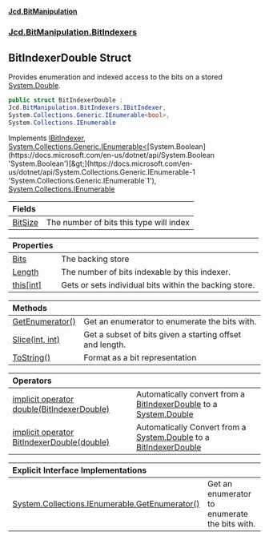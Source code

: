 #### [Jcd.BitManipulation](index.md 'index')

### [Jcd.BitManipulation.BitIndexers](Jcd.BitManipulation.BitIndexers.md 'Jcd.BitManipulation.BitIndexers')

## BitIndexerDouble Struct

Provides enumeration and indexed access to the bits on a
stored [System.Double](https://docs.microsoft.com/en-us/dotnet/api/System.Double 'System.Double').

```csharp
public struct BitIndexerDouble :
Jcd.BitManipulation.BitIndexers.IBitIndexer,
System.Collections.Generic.IEnumerable<bool>,
System.Collections.IEnumerable
```

Implements [IBitIndexer](Jcd.BitManipulation.BitIndexers.IBitIndexer.md 'Jcd.BitManipulation.BitIndexers.IBitIndexer'), [System.Collections.Generic.IEnumerable&lt;](https://docs.microsoft.com/en-us/dotnet/api/System.Collections.Generic.IEnumerable-1 'System.Collections.Generic.IEnumerable`1')[System.Boolean](https://docs.microsoft.com/en-us/dotnet/api/System.Boolean 'System.Boolean')[&gt;](https://docs.microsoft.com/en-us/dotnet/api/System.Collections.Generic.IEnumerable-1 'System.Collections.Generic.IEnumerable`1'), [System.Collections.IEnumerable](https://docs.microsoft.com/en-us/dotnet/api/System.Collections.IEnumerable 'System.Collections.IEnumerable')

| Fields                                                                                                                            |                                         |
|:----------------------------------------------------------------------------------------------------------------------------------|:----------------------------------------|
| [BitSize](Jcd.BitManipulation.BitIndexers.BitIndexerDouble.BitSize.md 'Jcd.BitManipulation.BitIndexers.BitIndexerDouble.BitSize') | The number of bits this type will index |

| Properties                                                                                                                              |                                                        |
|:----------------------------------------------------------------------------------------------------------------------------------------|:-------------------------------------------------------|
| [Bits](Jcd.BitManipulation.BitIndexers.BitIndexerDouble.Bits.md 'Jcd.BitManipulation.BitIndexers.BitIndexerDouble.Bits')                | The backing store                                      |
| [Length](Jcd.BitManipulation.BitIndexers.BitIndexerDouble.Length.md 'Jcd.BitManipulation.BitIndexers.BitIndexerDouble.Length')          | The number of bits indexable by this indexer.          |
| [this[int]](Jcd.BitManipulation.BitIndexers.BitIndexerDouble.this[int].md 'Jcd.BitManipulation.BitIndexers.BitIndexerDouble.this[int]') | Gets or sets individual bits within the backing store. |

| Methods                                                                                                                                                   |                                                          |
|:----------------------------------------------------------------------------------------------------------------------------------------------------------|:---------------------------------------------------------|
| [GetEnumerator()](Jcd.BitManipulation.BitIndexers.BitIndexerDouble.GetEnumerator().md 'Jcd.BitManipulation.BitIndexers.BitIndexerDouble.GetEnumerator()') | Get an enumerator to enumerate the bits with.            |
| [Slice(int, int)](Jcd.BitManipulation.BitIndexers.BitIndexerDouble.Slice(int,int).md 'Jcd.BitManipulation.BitIndexers.BitIndexerDouble.Slice(int, int)')  | Get a subset of bits given a starting offset and length. |
| [ToString()](Jcd.BitManipulation.BitIndexers.BitIndexerDouble.ToString().md 'Jcd.BitManipulation.BitIndexers.BitIndexerDouble.ToString()')                | Format as a bit representation                           |

| Operators                                                                                                                                                                                                                                                                                     |                                                                                                                                                                                                                                                         |
|:----------------------------------------------------------------------------------------------------------------------------------------------------------------------------------------------------------------------------------------------------------------------------------------------|:--------------------------------------------------------------------------------------------------------------------------------------------------------------------------------------------------------------------------------------------------------|
| [implicit operator double(BitIndexerDouble)](Jcd.BitManipulation.BitIndexers.BitIndexerDouble.op_Implicitdouble(Jcd.BitManipulation.BitIndexers.BitIndexerDouble).md 'Jcd.BitManipulation.BitIndexers.BitIndexerDouble.op_Implicit double(Jcd.BitManipulation.BitIndexers.BitIndexerDouble)') | Automatically convert from a [BitIndexerDouble](Jcd.BitManipulation.BitIndexers.BitIndexerDouble.md 'Jcd.BitManipulation.BitIndexers.BitIndexerDouble') to a [System.Double](https://docs.microsoft.com/en-us/dotnet/api/System.Double 'System.Double') |
| [implicit operator BitIndexerDouble(double)](Jcd.BitManipulation.BitIndexers.BitIndexerDouble.op_ImplicitJcd.BitManipulation.BitIndexers.BitIndexerDouble(double).md 'Jcd.BitManipulation.BitIndexers.BitIndexerDouble.op_Implicit Jcd.BitManipulation.BitIndexers.BitIndexerDouble(double)') | Automatically Convert from a [System.Double](https://docs.microsoft.com/en-us/dotnet/api/System.Double 'System.Double') to a [BitIndexerDouble](Jcd.BitManipulation.BitIndexers.BitIndexerDouble.md 'Jcd.BitManipulation.BitIndexers.BitIndexerDouble') |

| Explicit Interface Implementations                                                                                                                                                                                                                     |                                               |
|:-------------------------------------------------------------------------------------------------------------------------------------------------------------------------------------------------------------------------------------------------------|:----------------------------------------------|
| [System.Collections.IEnumerable.GetEnumerator()](Jcd.BitManipulation.BitIndexers.BitIndexerDouble.System.Collections.IEnumerable.GetEnumerator().md 'Jcd.BitManipulation.BitIndexers.BitIndexerDouble.System.Collections.IEnumerable.GetEnumerator()') | Get an enumerator to enumerate the bits with. |
